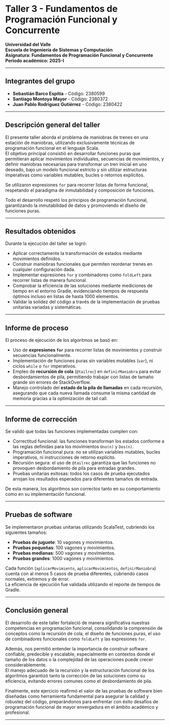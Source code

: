 # Taller 3 - Fundamentos de Programación Funcional y Concurrente

**Universidad del Valle**  
**Escuela de Ingeniería de Sistemas y Computación**  
**Asignatura: Fundamentos de Programación Funcional y Concurrente**  
**Periodo académico: 2025-I**

---

## Integrantes del grupo

- **Sebastián Barco Espitia** - Código: 2380599
- **Santiago Montoya Mayor** - Código: 2380372
- **Juan Pablo Rodríguez Gutiérrez** - Código: 2380422

---

## Descripción general del taller

El presente taller aborda el problema de maniobras de trenes en una estación de maniobras, utilizando exclusivamente técnicas de programación funcional en el lenguaje Scala.  
El objetivo principal consistió en desarrollar funciones puras que permitieran aplicar movimientos individuales, secuencias de movimientos, y definir maniobras necesarias para transformar un tren inicial en uno deseado, bajo un modelo funcional estricto y sin utilizar estructuras imperativas como variables mutables, bucles o retornos explícitos.

Se utilizaron expresiones `for` para recorrer listas de forma funcional, respetando el paradigma de inmutabilidad y composición de funciones.

Todo el desarrollo respetó los principios de programación funcional, garantizando la inmutabilidad de datos y promoviendo el diseño de funciones puras.

---

## Resultados obtenidos

Durante la ejecución del taller se logró:

- Aplicar correctamente la transformación de estados mediante movimientos definidos.
- Construir maniobras funcionales que permiten reordenar trenes en cualquier configuración dada.
- Implementar expresiones `for` y combinadores como `foldLeft` para recorrer listas de manera funcional.
- Comprobar la eficiencia de las soluciones mediante mediciones de tiempo en el entorno Gradle, evidenciando tiempos de respuesta óptimos incluso en listas de hasta 1000 elementos.
- Validar la solidez del código a través de la implementación de pruebas unitarias variadas y sistemáticas.

---

## Informe de proceso

El proceso de ejecución de los algoritmos se basó en:

- Uso de **expresiones `for`** para recorrer listas de movimientos y construir secuencias funcionalmente.
- Implementación de funciones puras sin variables mutables (`var`), ni ciclos `while` o `for` imperativos.
- Empleo de **recursión de cola** (`@tailrec`) en `definirManiobra` para evitar desbordamientos de pila, permitiendo trabajar con listas de tamaño grande sin errores de StackOverflow.
- Manejo controlado del **estado de la pila de llamadas** en cada recursión, asegurando que cada nueva llamada consume la misma cantidad de memoria gracias a la optimización de tail call.

---

## Informe de corrección

Se validó que todas las funciones implementadas cumplen con:

- Correctitud funcional: las funciones transforman los estados conforme a las reglas definidas para los movimientos `Uno(n)` y `Dos(n)`.
- Programación funcional pura: no se utilizan variables mutables, bucles imperativos, ni instrucciones de retorno explícito.
- Recursión segura: el uso de `@tailrec` garantiza que las funciones no provoquen desbordamiento de pila para entradas grandes.
- Pruebas unitarias exitosas: todos los casos de prueba ejecutados arrojan los resultados esperados para diferentes tamaños de entrada.

De esta manera, los algoritmos son correctos tanto en su comportamiento como en su implementación funcional.

---

## Pruebas de software

Se implementaron pruebas unitarias utilizando ScalaTest, cubriendo los siguientes tamaños:

- **Pruebas de juguete**: 10 vagones y movimientos.
- **Pruebas pequeñas**: 100 vagones y movimientos.
- **Pruebas medianas**: 500 vagones y movimientos.
- **Pruebas grandes**: 1000 vagones y movimientos.

Cada función (`aplicarMovimiento`, `aplicarMovimientos`, `definirManiobra`) cuenta con al menos 5 casos de prueba diferentes, cubriendo casos normales, extremos y de error.  
La eficiencia de ejecución fue validada utilizando el reporte de tiempos de Gradle.

---

## Conclusión general

El desarrollo de este taller fortaleció de manera significativa nuestras competencias en programación funcional, consolidando la comprensión de conceptos como la recursión de cola, el diseño de funciones puras, el uso de combinadores funcionales como `foldLeft` y las expresiones `for`.

Además, nos permitió entender la importancia de construir software confiable, predecible y escalable, especialmente en contextos donde el tamaño de los datos o la complejidad de las operaciones puede crecer considerablemente.  
El manejo adecuado de la recursión y la estructuración funcional de los algoritmos garantizó tanto la corrección de las soluciones como su eficiencia, evitando errores comunes como el desbordamiento de pila.

Finalmente, este ejercicio reafirmó el valor de las pruebas de software bien diseñadas como herramienta fundamental para asegurar la calidad y robustez del código, preparándonos para enfrentar con éxito desafíos de programación funcional de mayor envergadura en el ámbito académico y profesional.

-----
